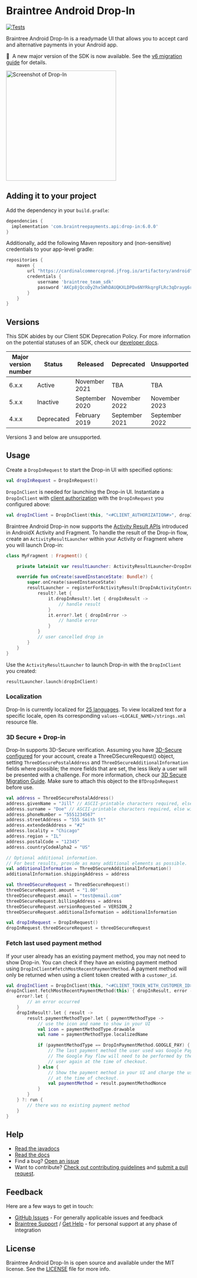 # Braintree Android Drop-In

[![Tests](https://github.com/braintree/braintree-android-drop-in/actions/workflows/tests.yml/badge.svg)](https://github.com/braintree/braintree-android-drop-in/actions/workflows/tests.yml)

Braintree Android Drop-In is a readymade UI that allows you to accept card and alternative payments in your Android app.

:mega:&nbsp;&nbsp;A new major version of the SDK is now available. See the [v6 migration guide](v6_MIGRATION_GUIDE.md) for details.

<img alt="Screenshot of Drop-In" src="screenshots/vaulted-payment-methods.png" width="300"/>

## Adding it to your project

Add the dependency in your `build.gradle`:

```groovy
dependencies {
  implementation 'com.braintreepayments.api:drop-in:6.0.0'
}
```

Additionally, add the following Maven repository and (non-sensitive) credentials to your app-level gradle:

```groovy
repositories {
    maven {
        url "https://cardinalcommerceprod.jfrog.io/artifactory/android"
        credentials {
            username 'braintree_team_sdk'
            password 'AKCp8jQcoDy2hxSWhDAUQKXLDPDx6NYRkqrgFLRc3qDrayg6rrCbJpsKKyMwaykVL8FWusJpp'
        }
    }
}
```

## Versions

This SDK abides by our Client SDK Deprecation Policy. For more information on the potential statuses of an SDK, check our [developer docs](http://developers.braintreepayments.com/guides/client-sdk/deprecation-policy).

| Major version number | Status | Released | Deprecated | Unsupported |
| -------------------- | ------ | -------- | ---------- | ----------- |
| 6.x.x | Active | November 2021 | TBA | TBA |
| 5.x.x | Inactive | September 2020 | November 2022 | November 2023 |
| 4.x.x | Deprecated | February 2019 | September 2021 | September 2022 |

Versions 3 and below are unsupported.

## Usage

Create a `DropInRequest` to start the Drop-in UI with specified options:

```kotlin
val dropInRequest = DropInRequest()
```

`DropInClient` is needed for launching the Drop-in UI. Instantiate a `DropInClient` with [client authorization](https://developer.paypal.com/braintree/docs/guides/authorization/overview) with the `DropInRequest` you configured above:

```kotlin
val dropInClient = DropInClient(this, "<#CLIENT_AUTHORIZATION#>", dropInRequest)
```

Braintree Android Drop-in now supports the [Activity Result APIs](https://developer.android.com/training/basics/intents/result) introduced in AndroidX Activity and Fragment.
To handle the result of the Drop-in flow, create an `ActivityResultLauncher` within your Activity or Fragment where you will launch Drop-in:

```kotlin
class MyFragment : Fragment() {

    private lateinit var resultLauncher: ActivityResultLauncher<DropInClient>

    override fun onCreate(savedInstanceState: Bundle?) {
        super.onCreate(savedInstanceState)
        resultLauncher = registerForActivityResult(DropInActivityContract()) { result ->
            result?.let {
                it.dropInResult?.let { dropInResult ->
                    // handle result
                }
                it.error?.let { dropInError ->
                    // handle error
                }
            }
            // user cancelled drop in
        }
    }
}
```

Use the `ActivityResultLauncher` to launch Drop-in with the `DropInClient` you created:

```kotlin
resultLauncher.launch(dropInClient)
```

### Localization

Drop-In is currently localized for [25 languages](https://github.com/braintree/braintree-android-drop-in/tree/master/Drop-In/src/main/res). To view localized text for a specific locale, open its corresponding `values-<LOCALE_NAME>/strings.xml` resource file.

### 3D Secure + Drop-in

Drop-In supports 3D-Secure verification. Assuming you have [3D-Secure configured](https://developer.paypal.com/braintree/docs/guides/3d-secure/configuration) for your account, create a ThreeDSecureRequest() object, setting `ThreeDSecurePostalAddress` and `ThreeDSecureAdditionalInformation` fields where possible; the more fields that are set, the less likely a user will be presented with a challenge. For more information, check our [3D Secure Migration Guide](https://developer.paypal.com/braintree/docs/guides/3d-secure/migration/android/v4#getting-ready-for-3ds-2). Make sure to attach this object to the `BTDropInRequest` before use.

```kotlin
val address = ThreeDSecurePostalAddress()
address.givenName = "Jill" // ASCII-printable characters required, else will throw a validation error
address.surname = "Doe" // ASCII-printable characters required, else will throw a validation error
address.phoneNumber = "5551234567"
address.streetAddress = "555 Smith St"
address.extendedAddress = "#2"
address.locality = "Chicago"
address.region = "IL"
address.postalCode = "12345"
address.countryCodeAlpha2 = "US"

// Optional additional information.
// For best results, provide as many additional elements as possible.
val additionalInformation = ThreeDSecureAdditionalInformation()
additionalInformation.shippingAddress = address

val threeDSecureRequest = ThreeDSecureRequest()
threeDSecureRequest.amount = "1.00"
threeDSecureRequest.email = "test@email.com"
threeDSecureRequest.billingAddress = address
threeDSecureRequest.versionRequested = VERSION_2
threeDSecureRequest.additionalInformation = additionalInformation

val dropInRequest = DropInRequest()
dropInRequest.threeDSecureRequest = threeDSecureRequest
```

### Fetch last used payment method

If your user already has an existing payment method, you may not need to show Drop-in. You can check if they have an existing payment method using `DropInClient#fetchMostRecentPaymentMethod`. A payment method will only be returned when using a client token created with a `customer_id`.

```kotlin
val dropInClient = DropInClient(this, "<#CLIENT_TOKEN_WITH_CUSTOMER_ID>", dropInRequest)
dropInClient.fetchMostRecentPaymentMethod(this) { dropInResult, error ->
    error?.let {
        // an error occurred
    }
    dropInResult?.let { result ->
        result.paymentMethodType?.let { paymentMethodType ->
            // use the icon and name to show in your UI
            val icon = paymentMethodType.drawable
            val name = paymentMethodType.localizedName

            if (paymentMethodType == DropInPaymentMethod.GOOGLE_PAY) {
                // The last payment method the user used was Google Pay.
                // The Google Pay flow will need to be performed by the
                // user again at the time of checkout.
            } else {
                // Show the payment method in your UI and charge the user
                // at the time of checkout.
                val paymentMethod = result.paymentMethodNonce
            }
        }
    } ?: run {
        // there was no existing payment method
    }
}
```

## Help

* [Read the javadocs](http://javadoc.io/doc/com.braintreepayments.api/drop-in/)
* [Read the docs](https://developer.paypal.com/braintree/docs/guides/drop-in/overview/android/v4)
* Find a bug? [Open an issue](https://github.com/braintree/braintree-android-drop-in/issues)
* Want to contribute? [Check out contributing guidelines](CONTRIBUTING.md) and [submit a pull request](https://help.github.com/articles/creating-a-pull-request).

## Feedback

Here are a few ways to get in touch:

* [GitHub Issues](https://github.com/braintree/braintree-android-drop-in/issues) - For generally applicable issues and feedback
* [Braintree Support](https://developer.paypal.com/braintree/articles) / [Get Help](https://developer.paypal.com/braintree/help) -
for personal support at any phase of integration

## License

Braintree Android Drop-In is open source and available under the MIT license. See the [LICENSE](LICENSE) file for more info.
